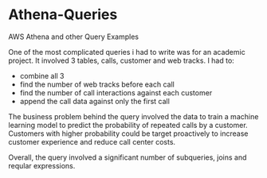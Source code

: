 # Athena-Queries
AWS Athena and other Query Examples


One of the most complicated queries i had to write was for an academic project. It involved 3 tables, calls, customer and web tracks. I had to:
- combine all 3
- find the number of web tracks before each call
- find the number of call interactions against each customer
- append the call data against only the first call

The business problem behind the query involved the data to train a machine learning model to predict the probability of repeated calls by a customer. Customers with higher probability could be target proactively to increase customer experience and reduce call center costs.

Overall, the query involved a significant number of subqueries, joins and reqular expressions.


